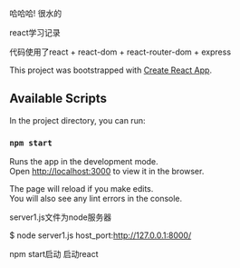 哈哈哈! 很水的

react学习记录

代码使用了react + react-dom + react-router-dom + express 

This project was bootstrapped with [Create React App](https://github.com/facebook/create-react-app).

## Available Scripts

In the project directory, you can run:

### `npm start`

Runs the app in the development mode.<br>
Open [http://localhost:3000](http://localhost:3000) to view it in the browser.

The page will reload if you make edits.<br>
You will also see any lint errors in the console.

server1.js文件为node服务器

$ node server1.js   host_port:http://127.0.0.1:8000/

npm start启动  启动react
